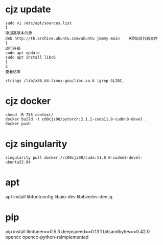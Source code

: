 # cjz update
```
sudo vi /etc/apt/sources.list
1
添加高版本的源
deb http://th.archive.ubuntu.com/ubuntu jammy main    #添加该行到文件
1
运行升级
sudo apt update
sudo apt install libc6
1
2
查看结果

strings /lib/x86_64-linux-gnu/libc.so.6 |grep GLIBC_
```

# cjz docker
```
chmod -R 755 context/
docker build -t c00cjz00/pytorch:2.1.2-cuda11.8-cudnn8-devel .
docker push
```
# cjz singularity 
```
singularity pull docker://c00cjz00/cuda:11.8.0-cudnn8-devel-ubuntu22.04
```

# apt
apt install libfontconfig  libaio-dev  libibverbs-dev jq

# pip
pip install llmtuner==0.5.3 deepspeed==0.13.1  bitsandbytes==0.42.0 opencc opencc-python-reimplemented
